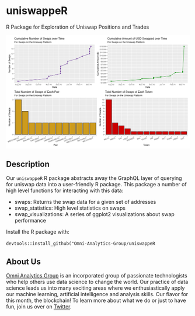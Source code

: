 # uniswappeR

R Package for Exploration of Uniswap Positions and Trades

<img src="man/figures/example_plot.png" width="600px" align="center"/>

## Description

Our `uniswappeR` R package abstracts away the GraphQL layer of querying for uniswap data into a user-friendly R package. This package a number of high level functions for interacting with this data:

- swaps: Returns the swap data for a given set of addresses
- swap_statistics: High level statistics on swaps
- swap_visualizations: A series of ggplot2 visualizations about swap performance

Install the R package with:

`devtools::install_github("Omni-Analytics-Group/uniswappeR`

## About Us

[Omni Analytics Group](https://omnianalytics.io) is an incorporated group of passionate technologists who help others use data science to change the world. Our  practice of data science leads us into many exciting areas where we enthusiastically apply our machine learning, artificial intelligence and analysis skills. Our flavor for this month, the blockchain!  To learn more about what we do or just to have fun, join us over on [Twitter](https://twitter.com/OmniAnalytics).
